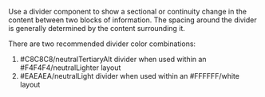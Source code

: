 Use a divider component to show a sectional or continuity change in the content between two blocks of information. The spacing around the divider is generally determined by the content surrounding it.

There are two recommended divider color combinations:

1. #C8C8C8/neutralTertiaryAlt divider when used within an #F4F4F4/neutralLighter layout
1. #EAEAEA/neutralLight divider when used within an #FFFFFF/white layout
